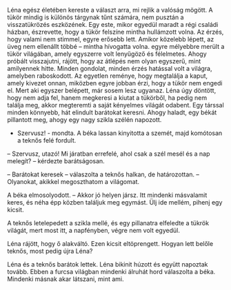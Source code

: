 Léna egész életében kereste a választ arra, mi rejlik a valóság mögött. A tükör mindig is különös tárgynak tűnt számára, nem pusztán a visszatükrözés eszközének. Egy este, mikor egyedül maradt a régi családi házban, észrevette, hogy a tükör felszíne mintha hullámzott volna. Az érzés, hogy valami nem stimmel, egyre erősebb lett. Amikor közelebb lépett, az üveg nem ellenállt többé – mintha hívogatta volna. egyre mélyebbre merült a tükör világában, amely egyszerre volt lenyűgöző és félelmetes. Ahogy próbált visszajutni, rájött, hogy az átlépés nem olyan egyszerű, mint amilyennek hitte. Minden gondolat, minden érzés hatással volt a világra, amelyben raboskodott. Az egyetlen reménye, hogy megtalálja a kaput, amely kivezet onnan, miközben egyre jobban érzi, hogy a tükör nem engedi el. Mert aki egyszer belépett, már sosem lesz ugyanaz.
Léna úgy döntött, hogy nem adja fel, hanem megkeresi a kiutat a tükörből, ha pedig nem találja meg, akkor megteremti a saját kényelmes világát odabent.
Egy társsal minden könnyebb, hát elindult barátokat keresni.
Ahogy haladt, egy békát pillantott meg, ahogy egy nagy szikla szélén napozott.
- Szervusz! - mondta.
A béka lassan kinyitotta a szemét, majd komótosan a teknős felé fordult.

– Szervusz, utazó! Mi járatban errefelé, ahol csak a szél mesél és a nap melegít? – kérdezte barátságosan.

– Barátokat keresek – válaszolta a teknős halkan, de határozottan. – Olyanokat, akikkel megoszthatom a világomat.

A béka elmosolyodott. – Akkor jó helyen jársz. Itt mindenki másvalamit keres, és néha épp közben találjuk meg egymást. Ülj ide mellém, pihenj egy kicsit.

A teknős letelepedett a szikla mellé, és egy pillanatra elfeledte a tükrök világát, mert most itt, a napfényben, végre nem volt egyedül.

Léna rájött, hogy ő alakváltó. Ezen kicsit eltöprengett. Hogyan lett belőle teknős, most pedig újra Léna?

Léna és a teknős barátok lettek. Léna bikinit húzott és együtt napoztak tovább.
Ebben a furcsa világban mindenki álruhát hord válaszolta a béka. Mindenki másnak akar látszani, mint ami.
